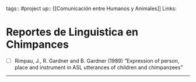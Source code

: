 tags:: #project 
up:: [[Comunicación entre Humanos y Animales]]
Links: 
# Reportes de Linguistica en Chimpances
- [ ] Rimpau, J., R. Gardner and B. Gardner (1989) “Expression of person, place and instrument in ASL utterances of children and chimpanzees”
___
